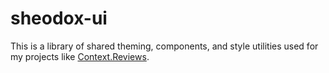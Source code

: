 # sheodox-ui

This is a library of shared theming, components, and style utilities used for my projects like
 [Context.Reviews](https://github.com/sheodox/context.reviews).

